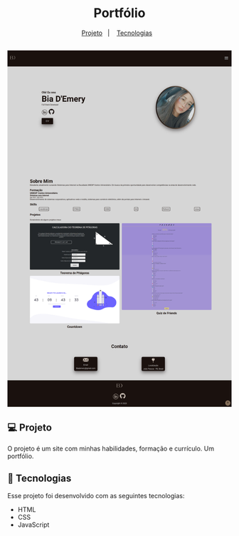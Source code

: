 <h1 align="center"> Portfólio</h1>

<p align="center">
  <a href="#-projeto">Projeto</a>&nbsp;&nbsp;&nbsp;|&nbsp;&nbsp;&nbsp;
  <a href="#-tecnologias">Tecnologias</a>&nbsp;&nbsp;&nbsp;
</p>

<br>

<img src="./assets/images/portfolio.png">

<p align="center">
  <a href="https://portfolio-biademery.vercel.app/"></a>
</p>

## 💻 Projeto

O projeto é um site com minhas habilidades, formação e currículo. Um portfólio.

## 🚀 Tecnologias

Esse projeto foi desenvolvido com as seguintes tecnologias:

- HTML
- CSS
- JavaScript
